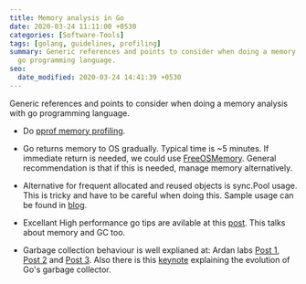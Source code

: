 ```yaml
---
title: Memory analysis in Go
date: 2020-03-24 11:11:00 +0530
categories: [Software-Tools]
tags: [golang, guidelines, profiling]
summary: Generic references and points to consider when doing a memory analysis with
  go programming language.
seo:
  date_modified: 2020-03-24 14:41:39 +0530
---
```


Generic references and points to consider when doing a memory analysis with go programming language.

- Do [pprof memory profiling](https://github.com/golang/go/wiki/Performance#memory-profiler).

- Go returns memory to OS gradually. Typical time is ~5 minutes. If immediate return is needed, we could use [FreeOSMemory](https://golang.org/pkg/runtime/debug/#FreeOSMemory). General recommendation is that if this is needed, manage memory alternatively.

- Alternative for frequent allocated and reused objects is sync.Pool usage. This is tricky and have to be careful when doing this. Sample usage can be found in [blog](https://www.akshaydeo.com/blog/2017/12/23/How-did-I-improve-latency-by-700-percent-using-syncPool/).

- Excellant High performance go tips are avilable at this [post](https://dave.cheney.net/high-performance-go-workshop/dotgo-paris.html#memory-and-gc). This talks about memory and GC too.

- Garbage collection behaviour is well explianed at: Ardan labs [Post 1](https://www.ardanlabs.com/blog/2018/12/garbage-collection-in-go-part1-semantics.html), [Post 2](https://www.ardanlabs.com/blog/2019/05/garbage-collection-in-go-part2-gctraces.html) and [Post 3](https://www.ardanlabs.com/blog/2019/07/garbage-collection-in-go-part3-gcpacing.html). Also there is this [keynote](https://blog.golang.org/ismmkeynote) explaining the evolution of Go's garbage collector.
